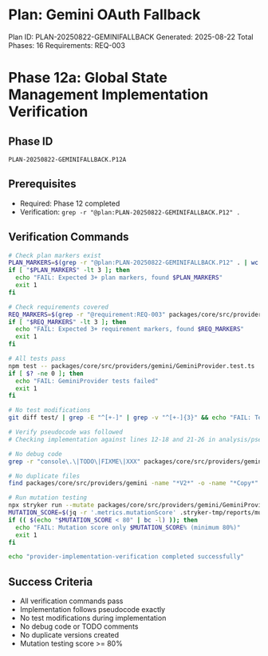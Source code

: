 # Plan: Gemini OAuth Fallback

Plan ID: PLAN-20250822-GEMINIFALLBACK
Generated: 2025-08-22
Total Phases: 16
Requirements: REQ-003

# Phase 12a: Global State Management Implementation Verification

## Phase ID

`PLAN-20250822-GEMINIFALLBACK.P12A`

## Prerequisites

- Required: Phase 12 completed
- Verification: `grep -r "@plan:PLAN-20250822-GEMINIFALLBACK.P12" .`

## Verification Commands

```bash
# Check plan markers exist
PLAN_MARKERS=$(grep -r "@plan:PLAN-20250822-GEMINIFALLBACK.P12" . | wc -l)
if [ "$PLAN_MARKERS" -lt 3 ]; then
  echo "FAIL: Expected 3+ plan markers, found $PLAN_MARKERS"
  exit 1
fi

# Check requirements covered
REQ_MARKERS=$(grep -r "@requirement:REQ-003" packages/core/src/providers/gemini/GeminiProvider.ts | wc -l)
if [ "$REQ_MARKERS" -lt 3 ]; then
  echo "FAIL: Expected 3+ requirement markers, found $REQ_MARKERS"
  exit 1
fi

# All tests pass
npm test -- packages/core/src/providers/gemini/GeminiProvider.test.ts
if [ $? -ne 0 ]; then
  echo "FAIL: GeminiProvider tests failed"
  exit 1
fi

# No test modifications
git diff test/ | grep -E "^[+-]" | grep -v "^[+-]{3}" && echo "FAIL: Tests modified" && exit 1

# Verify pseudocode was followed
# Checking implementation against lines 12-18 and 21-26 in analysis/pseudocode/oauth-flow.md

# No debug code
grep -r "console\.\|TODO\|FIXME\|XXX" packages/core/src/providers/gemini/GeminiProvider.ts && echo "FAIL: Debug code found" && exit 1

# No duplicate files
find packages/core/src/providers/gemini -name "*V2*" -o -name "*Copy*" && echo "FAIL: Duplicate versions found" && exit 1

# Run mutation testing
npx stryker run --mutate packages/core/src/providers/gemini/GeminiProvider.ts
MUTATION_SCORE=$(jq -r '.metrics.mutationScore' .stryker-tmp/reports/mutation-report.json)
if (( $(echo "$MUTATION_SCORE < 80" | bc -l) )); then
  echo "FAIL: Mutation score only $MUTATION_SCORE% (minimum 80%)"
  exit 1
fi

echo "provider-implementation-verification completed successfully"
```

## Success Criteria

- All verification commands pass
- Implementation follows pseudocode exactly
- No test modifications during implementation
- No debug code or TODO comments
- No duplicate versions created
- Mutation testing score >= 80%